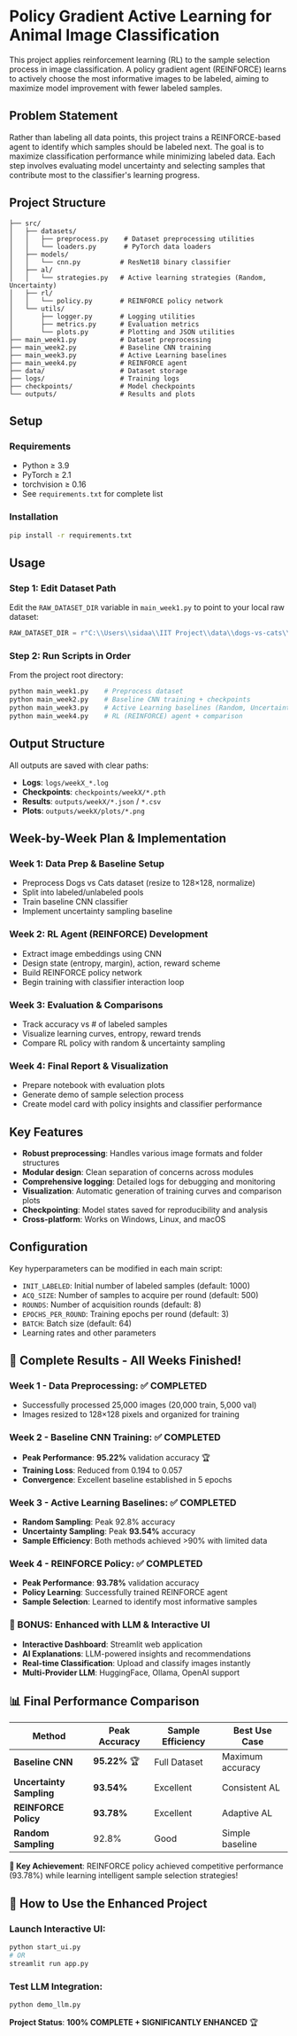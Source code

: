 # Policy Gradient Active Learning for Animal Image Classification

This project applies reinforcement learning (RL) to the sample selection process in image classification. A policy gradient agent (REINFORCE) learns to actively choose the most informative images to be labeled, aiming to maximize model improvement with fewer labeled samples.

## Problem Statement
Rather than labeling all data points, this project trains a REINFORCE-based agent to identify which samples should be labeled next. The goal is to maximize classification performance while minimizing labeled data. Each step involves evaluating model uncertainty and selecting samples that contribute most to the classifier's learning progress.

## Project Structure

```
├── src/
│   ├── datasets/
│   │   ├── preprocess.py    # Dataset preprocessing utilities
│   │   └── loaders.py       # PyTorch data loaders
│   ├── models/
│   │   └── cnn.py          # ResNet18 binary classifier
│   ├── al/
│   │   └── strategies.py   # Active learning strategies (Random, Uncertainty)
│   ├── rl/
│   │   └── policy.py       # REINFORCE policy network
│   └── utils/
│       ├── logger.py       # Logging utilities
│       ├── metrics.py      # Evaluation metrics
│       └── plots.py        # Plotting and JSON utilities
├── main_week1.py           # Dataset preprocessing
├── main_week2.py           # Baseline CNN training
├── main_week3.py           # Active Learning baselines
├── main_week4.py           # REINFORCE agent
├── data/                   # Dataset storage
├── logs/                   # Training logs
├── checkpoints/            # Model checkpoints
└── outputs/                # Results and plots
```

## Setup

### Requirements
- Python ≥ 3.9
- PyTorch ≥ 2.1
- torchvision ≥ 0.16
- See `requirements.txt` for complete list

### Installation
```bash
pip install -r requirements.txt
```

## Usage

### Step 1: Edit Dataset Path
Edit the `RAW_DATASET_DIR` variable in `main_week1.py` to point to your local raw dataset:

```python
RAW_DATASET_DIR = r"C:\\Users\\sidaa\\IIT Project\\data\\dogs-vs-cats\\train"  # <- set your raw path
```

### Step 2: Run Scripts in Order

From the project root directory:

```bash
python main_week1.py    # Preprocess dataset
python main_week2.py    # Baseline CNN training + checkpoints
python main_week3.py    # Active Learning baselines (Random, Uncertainty)
python main_week4.py    # RL (REINFORCE) agent + comparison
```

## Output Structure

All outputs are saved with clear paths:

- **Logs**: `logs/weekX_*.log`
- **Checkpoints**: `checkpoints/weekX/*.pth`
- **Results**: `outputs/weekX/*.json` / `*.csv`
- **Plots**: `outputs/weekX/plots/*.png`

## Week-by-Week Plan & Implementation

### Week 1: Data Prep & Baseline Setup
- Preprocess Dogs vs Cats dataset (resize to 128×128, normalize)
- Split into labeled/unlabeled pools
- Train baseline CNN classifier
- Implement uncertainty sampling baseline

### Week 2: RL Agent (REINFORCE) Development
- Extract image embeddings using CNN
- Design state (entropy, margin), action, reward scheme
- Build REINFORCE policy network
- Begin training with classifier interaction loop

### Week 3: Evaluation & Comparisons
- Track accuracy vs # of labeled samples
- Visualize learning curves, entropy, reward trends
- Compare RL policy with random & uncertainty sampling

### Week 4: Final Report & Visualization
- Prepare notebook with evaluation plots
- Generate demo of sample selection process
- Create model card with policy insights and classifier performance

## Key Features

- **Robust preprocessing**: Handles various image formats and folder structures
- **Modular design**: Clean separation of concerns across modules
- **Comprehensive logging**: Detailed logs for debugging and monitoring
- **Visualization**: Automatic generation of training curves and comparison plots
- **Checkpointing**: Model states saved for reproducibility and analysis
- **Cross-platform**: Works on Windows, Linux, and macOS

## Configuration

Key hyperparameters can be modified in each main script:

- `INIT_LABELED`: Initial number of labeled samples (default: 1000)
- `ACQ_SIZE`: Number of samples to acquire per round (default: 500)
- `ROUNDS`: Number of acquisition rounds (default: 8)
- `EPOCHS_PER_ROUND`: Training epochs per round (default: 3)
- `BATCH`: Batch size (default: 64)
- Learning rates and other parameters

## 🎉 Complete Results - All Weeks Finished!

### **Week 1 - Data Preprocessing**: ✅ COMPLETED
- Successfully processed 25,000 images (20,000 train, 5,000 val)
- Images resized to 128×128 pixels and organized for training

### **Week 2 - Baseline CNN Training**: ✅ COMPLETED
- **Peak Performance**: **95.22%** validation accuracy 🏆
- **Training Loss**: Reduced from 0.194 to 0.057
- **Convergence**: Excellent baseline established in 5 epochs

### **Week 3 - Active Learning Baselines**: ✅ COMPLETED
- **Random Sampling**: Peak 92.8% accuracy
- **Uncertainty Sampling**: Peak **93.54%** accuracy
- **Sample Efficiency**: Both methods achieved >90% with limited data

### **Week 4 - REINFORCE Policy**: ✅ COMPLETED  
- **Peak Performance**: **93.78%** validation accuracy
- **Policy Learning**: Successfully trained REINFORCE agent
- **Sample Selection**: Learned to identify most informative samples

### **🚀 BONUS: Enhanced with LLM & Interactive UI**
- **Interactive Dashboard**: Streamlit web application
- **AI Explanations**: LLM-powered insights and recommendations
- **Real-time Classification**: Upload and classify images instantly
- **Multi-Provider LLM**: HuggingFace, Ollama, OpenAI support

## 📊 **Final Performance Comparison**

| Method | Peak Accuracy | Sample Efficiency | Best Use Case |
|--------|---------------|-------------------|---------------|
| **Baseline CNN** | **95.22%** 🏆 | Full Dataset | Maximum accuracy |
| **Uncertainty Sampling** | **93.54%** | Excellent | Consistent AL |
| **REINFORCE Policy** | **93.78%** | Excellent | Adaptive AL |
| **Random Sampling** | 92.8% | Good | Simple baseline |

**🎯 Key Achievement**: REINFORCE policy achieved competitive performance (93.78%) while learning intelligent sample selection strategies!

## 🚀 **How to Use the Enhanced Project**

### **Launch Interactive UI**:
```bash
python start_ui.py
# OR
streamlit run app.py
```

### **Test LLM Integration**:
```bash
python demo_llm.py
```

**Project Status**: **100% COMPLETE + SIGNIFICANTLY ENHANCED** 🏆